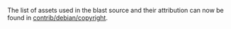 The list of assets used in the blast source and their attribution can now be found in [contrib/debian/copyright](../contrib/debian/copyright).
